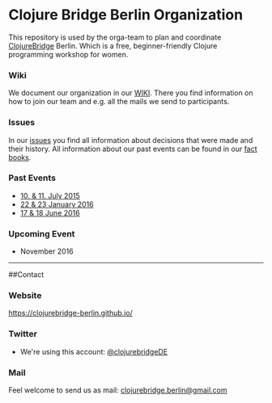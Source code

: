 # Clojure Bridge Berlin Organization

This repository is used by the orga-team to plan and coordinate [ClojureBridge](http://www.clojurebridge.org/) Berlin. 
Which is a free, beginner-friendly Clojure programming workshop for women.  

### Wiki
We document our organization in our [WIKI](https://github.com/clojurebridge-berlin/organization/wiki). There you find information on how to join our team and e.g. all the mails we send to participants.

### Issues
In our [issues](https://github.com/clojurebridge-berlin/organization/issues) you find all information about decisions that were made and their history.
All information about our past events can be found in our [fact books](https://github.com/clojurebridge-berlin/organization/blob/master/2016-01-22-factbook.md).

### Past Events
- [10. & 11. July 2015](http://www.clojurebridge.org/events/2015-07-10-berlin)
- [22 & 23 January 2016](http://www.clojurebridge.org/events/2016-01-22-berlin)
- [17 & 18 June 2016](http://www.clojurebridge.org/events/2016-06-17-berlin)

### Upcoming Event
- November 2016

---

##Contact 

### Website
https://clojurebridge-berlin.github.io/

### Twitter
- We're using this account: [@clojurebridgeDE](https://twitter.com/clojurebridgeDE)

### Mail  
Feel welcome to send us as mail: clojurebridge.berlin@gmail.com

